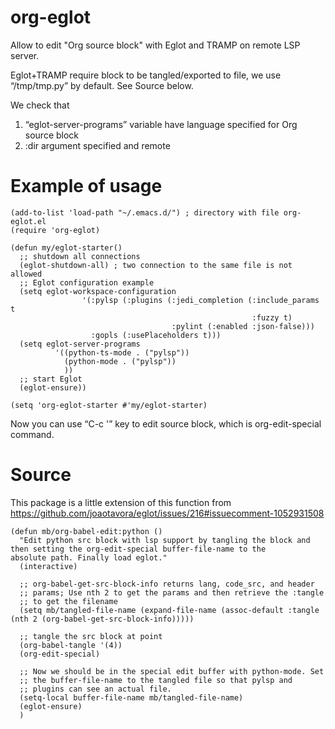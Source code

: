 # org-eglot
Allow to edit "Org source block" with Eglot and TRAMP on remote LSP server.

Eglot+TRAMP require block to be tangled/exported to file, we use “/tmp/tmp.py” by default. See Source below.

We check that
1) “eglot-server-programs” variable have language specified for Org source block
2) :dir argument specified and remote

# Example of usage
```Elisp
(add-to-list 'load-path "~/.emacs.d/") ; directory with file org-eglot.el
(require 'org-eglot)

(defun my/eglot-starter()
  ;; shutdown all connections
  (eglot-shutdown-all) ; two connection to the same file is not allowed
  ;; Eglot configuration example
  (setq eglot-workspace-configuration
                '(:pylsp (:plugins (:jedi_completion (:include_params t
                                                      :fuzzy t)
                                    :pylint (:enabled :json-false)))
                  :gopls (:usePlaceholders t)))
  (setq eglot-server-programs
          '((python-ts-mode . ("pylsp"))
            (python-mode . ("pylsp"))
            ))
  ;; start Eglot
  (eglot-ensure))

(setq 'org-eglot-starter #'my/eglot-starter)
```

Now you can use “C-c '” key to edit source block, which is org-edit-special command.

# Source
This package is a little extension of this function from https://github.com/joaotavora/eglot/issues/216#issuecomment-1052931508
```Elisp
(defun mb/org-babel-edit:python ()
  "Edit python src block with lsp support by tangling the block and
then setting the org-edit-special buffer-file-name to the
absolute path. Finally load eglot."
  (interactive)

  ;; org-babel-get-src-block-info returns lang, code_src, and header
  ;; params; Use nth 2 to get the params and then retrieve the :tangle
  ;; to get the filename
  (setq mb/tangled-file-name (expand-file-name (assoc-default :tangle (nth 2 (org-babel-get-src-block-info)))))

  ;; tangle the src block at point
  (org-babel-tangle '(4))
  (org-edit-special)

  ;; Now we should be in the special edit buffer with python-mode. Set
  ;; the buffer-file-name to the tangled file so that pylsp and
  ;; plugins can see an actual file.
  (setq-local buffer-file-name mb/tangled-file-name)
  (eglot-ensure)
  )
```
